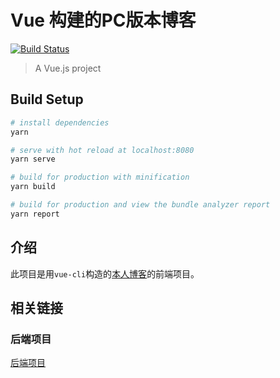 # Vue 构建的PC版本博客
[![Build Status](https://travis-ci.org/hellomrbigshot/blog-frontend.svg?branch=master)](https://travis-ci.org/hellomrbigshot/blog-frontend)


> A Vue.js project


## Build Setup

``` bash
# install dependencies
yarn

# serve with hot reload at localhost:8080
yarn serve

# build for production with minification
yarn build

# build for production and view the bundle analyzer report
yarn report
```
## 介绍
此项目是用```vue-cli```构造的[本人博客](http://vue.hellomrbigbigshot.xyz)的前端项目。

## 相关链接
### 后端项目
[后端项目](https://github.com/hellomrbigshot/blog-pwa/tree/master/server)

